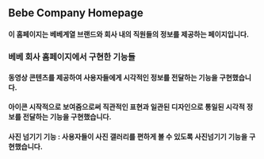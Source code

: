 ## Bebe Company Homepage

#### 이 홈페이지는 베베계열 브랜드와 회사 내의 직원들의 정보를 제공하는 페이지입니다.

### 베베 회사 홈페이지에서 구현한 기능들

#### 동영상 콘텐츠를 제공하여 사용자들에게 시각적인 정보를 전달하는 기능을 구현했습니다.

#### 아이콘 시작적으로 보여줌으로써 직관적인 표현과 일관된 디자인으로 통일된 시각적 정보를 전달하는 기능을 구현했습니다.

#### 사진 넘기기 기능 : 사용자들이 사진 갤러리를 편하게 볼 수 있도록 사진넘기기 기능을 구현했습니다.
